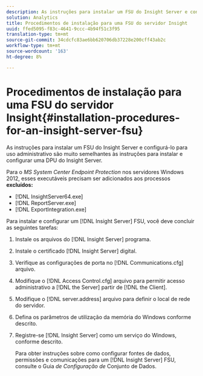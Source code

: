 ```yaml
---
description: As instruções para instalar um FSU do Insight Server e configurá-lo para uso administrativo são muito semelhantes às instruções para instalar e configurar uma DPU do Insight Server.
solution: Analytics
title: Procedimentos de instalação para uma FSU do servidor Insight
uuid: ffed5095-f83c-4641-9ccc-4b94f51c3f95
translation-type: tm+mt
source-git-commit: 34cdcfc83ae6bb620706db37228e200cff43ab2c
workflow-type: tm+mt
source-wordcount: '163'
ht-degree: 8%

---
```



# Procedimentos de instalação para uma FSU do servidor Insight{#installation-procedures-for-an-insight-server-fsu}

As instruções para instalar um FSU do Insight Server e configurá-lo para uso administrativo são muito semelhantes às instruções para instalar e configurar uma DPU do Insight Server.

Para o *MS System Center Endpoint Protection* nos servidores Windows 2012, esses executáveis precisam ser adicionados aos processos **excluídos:**

* [!DNL InsightServer64.exe]
* [!DNL ReportServer.exe]
* [!DNL ExportIntegration.exe]

Para instalar e configurar um [!DNL Insight Server] FSU, você deve concluir as seguintes tarefas:

1. Instale os arquivos do [!DNL Insight Server] programa.
1. Instale o certificado [!DNL Insight Server] digital.
1. Verifique as configurações de porta no [!DNL Communications.cfg] arquivo.
1. Modifique o [!DNL Access Control.cfg] arquivo para permitir acesso administrativo a [!DNL the Server] partir de [!DNL the Client].
1. Modifique o [!DNL server.address] arquivo para definir o local de rede do servidor.
1. Defina os parâmetros de utilização da memória do Windows conforme descrito.
1. Registre-se [!DNL Insight Server] como um serviço do Windows, conforme descrito.

   Para obter instruções sobre como configurar fontes de dados, permissões e comunicações para um [!DNL Insight Server] FSU, consulte o Guia *de Configuração de* Conjunto de Dados.

